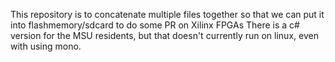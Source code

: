 This repository is to concatenate multiple files together so that we can put it into flashmemory/sdcard to do some PR on Xilinx FPGAs
There is a c# version for the MSU residents, but that doesn't currently run on linux, even with using mono.
